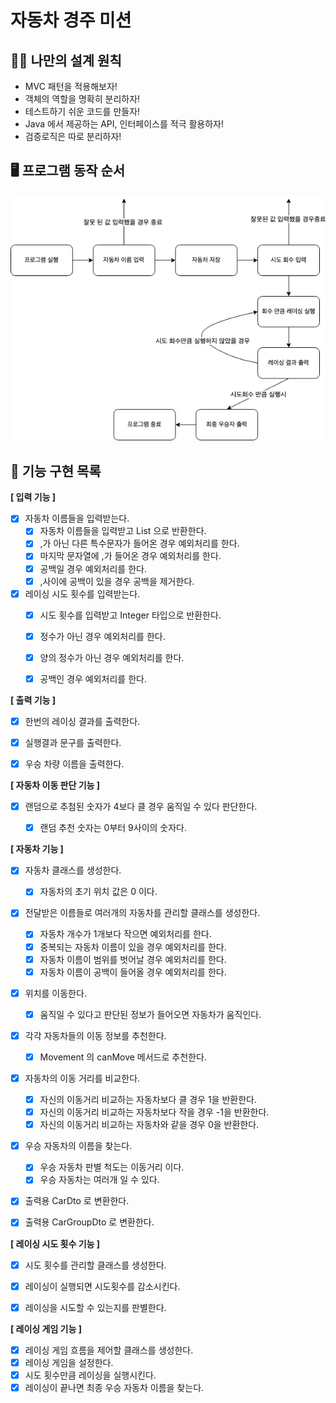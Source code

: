 # 자동차 경주 미션

## 🧑‍💻 나만의 설계 원칙

- MVC 패턴을 적용해보자!
- 객체의 역할을 명확히 분리하자!
- 테스트하기 쉬운 코드를 만들자!
- Java 에서 제공하는 API, 인터페이스를 적극 활용하자!
- 검증로직은 따로 분리하자!

## 🖥️ 프로그램 동작 순서

![flow](flow.png)

## 🎯 기능 구현 목록

**[ 입력 기능 ]**
- [x] 자동차 이름들을 입력받는다.
  - [x] 자동차 이름들을 입력받고 List<String> 으로 반환한다.
  - [x] ,가 아닌 다른 특수문자가 들어온 경우 예외처리를 한다.
  - [x] 마지막 문자열에 ,가 들어온 경우 예외처리를 한다.
  - [x] 공백일 경우 예외처리를 한다.
  - [x] ,사이에 공백이 있을 경우 공백을 제거한다.
- [x] 레이싱 시도 횟수를 입력받는다.
  - [x] 시도 횟수를 입력받고 Integer 타입으로 반환한다.
  - [x] 정수가 아닌 경우 예외처리를 한다.
  - [x] 양의 정수가 아닌 경우 예외처리를 한다.
  - [x] 공백인 경우 예외처리를 한다.


**[ 출력 기능 ]**
- [x] 한번의 레이싱 결과를 출력한다.
- [x] 실행결과 문구를 출력한다.
- [x] 우승 차량 이름을 출력한다.


**[ 자동차 이동 판단 기능 ]**
- [x] 랜덤으로 추첨된 숫자가 4보다 클 경우 움직일 수 있다 판단한다.
  - [x] 랜덤 추천 숫자는 0부터 9사이의 숫자다.


**[ 자동차 기능 ]**
- [x] 자동차 클래스를 생성한다.
  - [x] 자동차의 초기 위치 값은 0 이다.
- [x] 전달받은 이름들로 여러개의 자동차를 관리할 클래스를 생성한다.
  - [x] 자동차 개수가 1개보다 작으면 예외처리를 한다.
  - [x] 중복되는 자동차 이름이 있을 경우 예외처리를 한다.
  - [x] 자동차 이름이 범위를 벗어날 경우 예외처리를 한다.
  - [x] 자동차 이름이 공백이 들어올 경우 예외처리를 한다.
- [x] 위치를 이동한다.
  - [x] 움직일 수 있다고 판단된 정보가 들어오면 자동차가 움직인다.
- [x] 각각 자동차들의 이동 정보를 추천한다.
  - [x] Movement 의 canMove 메서드로 추천한다.
- [x] 자동차의 이동 거리를 비교한다.
  - [x] 자신의 이동거리 비교하는 자동차보다 클 경우 1을 반환한다.
  - [x] 자신의 이동거리 비교하는 자동차보다 작을 경우 -1을 반환한다.
  - [x] 자신의 이동거리 비교하는 자동차와 같을 경우 0을 반환한다.
- [x] 우승 자동차의 이름을 찾는다.
  - [x] 우승 자동차 판별 척도는 이동거리 이다.
  - [x] 우승 자동차는 여러개 일 수 있다.
- [x] 출력용 CarDto 로 변환한다.
- [x] 출력용 CarGroupDto 로 변환한다.


**[ 레이싱 시도 횟수 기능 ]**
- [x] 시도 횟수를 관리할 클래스를 생성한다.
- [x] 레이싱이 실행되면 시도횟수를 감소시킨다.
- [x] 레이싱을 시도할 수 있는지를 판별한다.


**[ 레이싱 게임 기능 ]**
- [x] 레이싱 게임 흐름을 제어할 클래스를 생성한다.
- [x] 레이싱 게임을 설정한다.
- [x] 시도 횟수만큼 레이싱을 실행시킨다.
- [x] 레이싱이 끝나면 최종 우승 자동차 이름을 찾는다.
